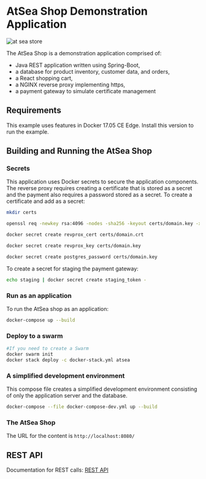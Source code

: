 # AtSea Shop Demonstration Application

![at sea store](atsea_store.png)

The AtSea Shop is a demonstration application comprised of:

* Java REST application written using Spring-Boot,
* a database for product inventory, customer data, and orders,
* a React shopping cart,
* a NGINX reverse proxy implementing https,
* a payment gateway to simulate certificate management

## Requirements

This example uses features in Docker 17.05 CE Edge. Install this version to run the example.

## Building and Running the AtSea Shop

### Secrets

This application uses Docker secrets to secure the application components. The reverse proxy requires creating a certificate that is stored as a secret and the payment also requires a password stored as a secret. To create a certificate and add as a secret:

```bash
mkdir certs

openssl req -newkey rsa:4096 -nodes -sha256 -keyout certs/domain.key -x509 -days 365 -out certs/domain.crt

docker secret create revprox_cert certs/domain.crt

docker secret create revprox_key certs/domain.key

docker secret create postgres_password certs/domain.key
```

To create a secret for staging the payment gateway:

```bash
echo staging | docker secret create staging_token - 
```

### Run as an application

To run the AtSea shop as an application:

```bash
docker-compose up --build
```

### Deploy to a swarm

```bash
#If you need to create a Swarm
docker swarm init
docker stack deploy -c docker-stack.yml atsea
```

### A simplified development environment

This compose file creates a simplified development environment consisting of only the application server and the database.

```bash
docker-compose --file docker-compose-dev.yml up --build
```

### The AtSea Shop

The URL for the content is `http://localhost:8080/`

## REST API

Documentation for REST calls: [REST API](./REST.md)
